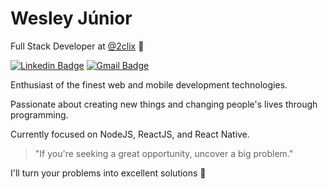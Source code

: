 # Wesley Júnior

Full Stack Developer at [@2clix](https://2clix.com.br) 🧡
 
[![Linkedin Badge](https://img.shields.io/badge/-Wesley%20Junior-f97316?style=flat-square&logo=Linkedin&logoColor=white&link=https://www.linkedin.com/in/bw3sley/)](https://www.linkedin.com/in/bw3sley/) 
[![Gmail Badge](https://img.shields.io/badge/-bw3sley@gmail.com-f97316?style=flat-square&logo=Gmail&logoColor=white&link=mailto:bw3sley@gmail.com)](mailto:bw3sley@gmail.com)

Enthusiast of the finest web and mobile development technologies.

Passionate about creating new things and changing people's lives through programming.

Currently focused on NodeJS, ReactJS, and React Native.

> "If you're seeking a great opportunity, uncover a big problem."

I'll turn your problems into excellent solutions 🚀
